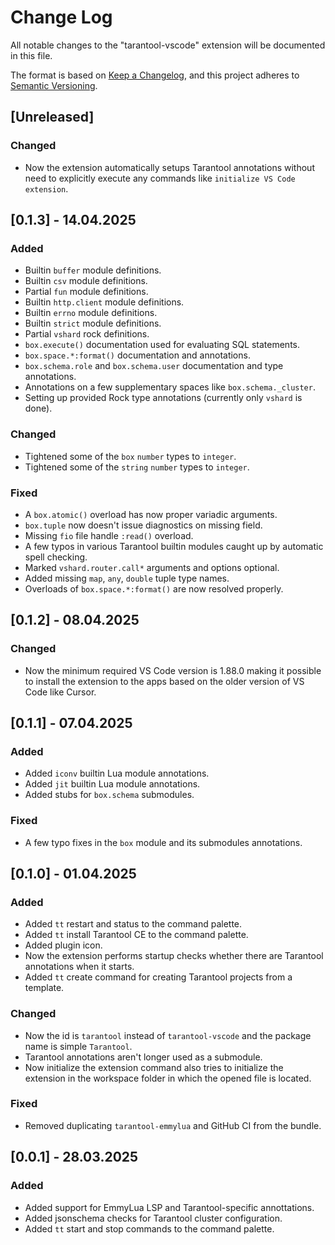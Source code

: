 # Change Log

All notable changes to the "tarantool-vscode" extension will be documented in
this file.

The format is based on [Keep a Changelog](https://keepachangelog.com/en/1.1.0/),
and this project adheres to [Semantic Versioning](https://semver.org/spec/v2.0.0.html).

## [Unreleased]

### Changed

- Now the extension automatically setups Tarantool annotations without need to
  explicitly execute any commands like `initialize VS Code extension`.

## [0.1.3] - 14.04.2025

### Added

- Builtin `buffer` module definitions.
- Builtin `csv` module definitions.
- Partial `fun` module definitions.
- Builtin `http.client` module definitions.
- Builtin `errno` module definitions.
- Builtin `strict` module definitions.
- Partial `vshard` rock definitions.
- `box.execute()` documentation used for evaluating SQL statements.
- `box.space.*:format()` documentation and annotations.
- `box.schema.role` and `box.schema.user` documentation and type annotations.
- Annotations on a few supplementary spaces like `box.schema._cluster`.
- Setting up provided Rock type annotations (currently only `vshard` is done).

### Changed

- Tightened some of the `box` `number` types to `integer`.
- Tightened some of the `string` `number` types to `integer`.

### Fixed

- A `box.atomic()` overload has now proper variadic arguments.
- `box.tuple` now doesn't issue diagnostics on missing field.
- Missing `fio` file handle `:read()` overload.
- A few typos in various Tarantool builtin modules caught up by automatic spell
  checking.
- Marked `vshard.router.call*` arguments and options optional.
- Added missing `map`, `any`, `double` tuple type names.
- Overloads of `box.space.*:format()` are now resolved properly.

## [0.1.2] - 08.04.2025

### Changed

- Now the minimum required VS Code version is 1.88.0 making it possible to
  install the extension to the apps based on the older version of VS Code like
  Cursor.

## [0.1.1] - 07.04.2025

### Added

- Added `iconv` builtin Lua module annotations.
- Added `jit` builtin Lua module annotations.
- Added stubs for `box.schema` submodules.

### Fixed

- A few typo fixes in the `box` module and its submodules annotations.

## [0.1.0] - 01.04.2025

### Added

- Added `tt` restart and status to the command palette.
- Added `tt` install Tarantool CE to the command palette.
- Added plugin icon.
- Now the extension performs startup checks whether there are Tarantool
  annotations when it starts.
- Added `tt` create command for creating Tarantool projects from a template.

### Changed

- Now the id is `tarantool` instead of `tarantool-vscode` and the package name
  is simple `Tarantool`.
- Tarantool annotations aren't longer used as a submodule.
- Now initialize the extension command also tries to initialize the extension
  in the workspace folder in which the opened file is located.

### Fixed

- Removed duplicating `tarantool-emmylua` and GitHub CI from the bundle.

## [0.0.1] - 28.03.2025

### Added

- Added support for EmmyLua LSP and Tarantool-specific annottations.
- Added jsonschema checks for Tarantool cluster configuration.
- Added `tt` start and stop commands to the command palette.
